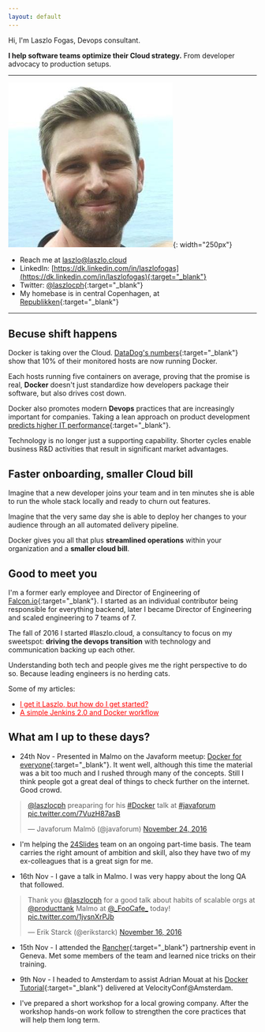 ```yaml
---
layout: default
---
```


Hi, I'm Laszlo Fogas, Devops consultant. 

**I help software teams optimize their Cloud strategy.** From developer advocacy to production setups.

---

![Laszlo](9ySXeJrr.jpg){: width="250px"}


* Reach me at <a href="mailto:laszlo@laszlo.cloud">laszlo@laszlo.cloud</a>
* LinkedIn: [https://dk.linkedin.com/in/laszlofogas](https://dk.linkedin.com/in/laszlofogas){:target="_blank"}
* Twitter: [@laszlocph](https://twitter.com/laszlocph){:target="_blank"}
* My homebase is in central Copenhagen, at [Republikken](http://republikken.net/contact-republikken/){:target="_blank"}
   
---
     
## Becuse shift happens
 
Docker is taking over the Cloud. [DataDog's numbers](https://www.datadoghq.com/docker-adoption/){:target="_blank"} show that 10% of their monitored hosts are now running Docker. 

Each hosts running five containers on average, proving that the promise is real, **Docker** doesn't just standardize how developers package their software, but also drives cost down.

Docker also promotes modern **Devops** practices that are increasingly important for companies. Taking a lean approach on product development [predicts higher IT performance](https://puppet.com/resources/white-paper/2016-state-of-devops-report){:target="_blank"}.

Technology is no longer just a supporting capability. Shorter cycles enable business R&D activities that result in significant market advantages.

## Faster onboarding, smaller Cloud bill

Imagine that a new developer joins your team and in ten minutes she is able to run the whole stack locally and ready to churn out features. 

Imagine that the very same day she is able to deploy her changes to your audience through an all automated delivery pipeline. 

Docker gives you all that plus **streamlined operations** within your organization and a **smaller cloud bill**.

## Good to meet you

I'm a former early employee and Director of Engineering of [Falcon.io](https://falcon.io){:target="_blank"}. I started as an individual contributor being responsible for everything backend, later I became Director of Engineering and scaled engineering to 7 teams of 7.

The fall of 2016 I started #laszlo.cloud, a consultancy to focus on my sweetspot: **driving the devops transition** with technology and communication backing up each other. 

Understanding both tech and people gives me the right perspective to do so. Because leading engineers is no herding cats.

Some of my articles:  
    
* <a href="http://laszlo.cloud/I-get-it-Laszlo-but-how-do-I-get-started" style="color: red; align: center;">I get it Laszlo, but how do I get started?</a><br/>
* <a href="http://laszlo.cloud/Simple-Jenkins-and-Docker-workflow" style="color: red; align: center;">A simple Jenkins 2.0 and Docker workflow</a>
    
 
## What am I up to these days?
* 24th Nov - Presented in Malmo on the Javaform meetup: [Docker for everyone](https://www.meetup.com/Javaforum-Malmo/events/234911104/){:target="_blank"}. It went well, although this time the material was a bit too much and I rushed through many of the concepts. Still I think people got a great deal of things to check further on the internet. Good crowd.

<blockquote class="twitter-tweet" data-lang="en"><p lang="en" dir="ltr"><a href="https://twitter.com/laszlocph">@laszlocph</a> preaparing for his <a href="https://twitter.com/hashtag/Docker?src=hash">#Docker</a> talk at <a href="https://twitter.com/hashtag/javaforum?src=hash">#javaforum</a> <a href="https://t.co/7VuzH87asB">pic.twitter.com/7VuzH87asB</a></p>&mdash; Javaforum Malmö (@javaforum) <a href="https://twitter.com/javaforum/status/801824355277795328">November 24, 2016</a></blockquote>
<script async src="//platform.twitter.com/widgets.js" charset="utf-8"></script>

* I'm helping the [24Slides](https://24slides.com/) team on an ongoing part-time basis. The team carries the right amount of ambition and skill, also they have two of my ex-colleagues that is a great sign for me.

* 16th Nov - I gave a talk in Malmo. I was very happy about the long QA that followed.
<blockquote class="twitter-tweet" data-lang="en"><p lang="en" dir="ltr">Thank you <a href="https://twitter.com/laszlocph">@laszlocph</a> for a good talk about habits of scalable orgs at <a href="https://twitter.com/producttank">@producttank</a> Malmo at <a href="https://twitter.com/_FooCafe_">@_FooCafe_</a> today! <a href="https://t.co/1jvsnXrPJb">pic.twitter.com/1jvsnXrPJb</a></p>&mdash; Erik Starck (@erikstarck) <a href="https://twitter.com/erikstarck/status/798975031766355972">November 16, 2016</a></blockquote>
<script async src="//platform.twitter.com/widgets.js" charset="utf-8"></script>

* 15th Nov - I attended the [Rancher](http://rancher.com){:target="_blank"} partnership event in Geneva. Met some members of the team and learned nice tricks on their training.

* 9th Nov - I headed to Amsterdam to assist Adrian Mouat at his [Docker Tutorial](http://conferences.oreilly.com/velocity/devops-web-performance-eu/public/schedule/detail/54134){:target="_blank"} delivered at VelocityConf@Amsterdam.

* I've prepared a short workshop for a local growing company. After the workshop hands-on work follow to strengthen the core practices that will help them long term.


<script>
  (function(i,s,o,g,r,a,m){i['GoogleAnalyticsObject']=r;i[r]=i[r]||function(){
  (i[r].q=i[r].q||[]).push(arguments)},i[r].l=1*new Date();a=s.createElement(o),
  m=s.getElementsByTagName(o)[0];a.async=1;a.src=g;m.parentNode.insertBefore(a,m)
  })(window,document,'script','https://www.google-analytics.com/analytics.js','ga');

  ga('create', 'UA-84825803-1', 'auto');
  ga('send', 'pageview');

</script>
